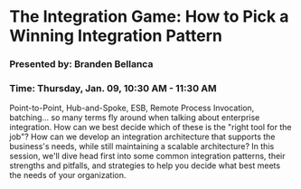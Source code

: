 # The Integration Game: How to Pick a Winning Integration Pattern

### Presented by: Branden Bellanca
### Time: Thursday, Jan. 09, 10:30 AM - 11:30 AM

Point-to-Point, Hub-and-Spoke, ESB, Remote Process Invocation, batching... so many terms fly around when talking about enterprise integration. How can we best decide which of these is the "right tool for the job"? How can we develop an integration architecture that supports the business's needs, while still maintaining a scalable architecture? In this session, we'll dive head first into some common integration patterns, their strengths and pitfalls, and strategies to help you decide what best meets the needs of your organization.

